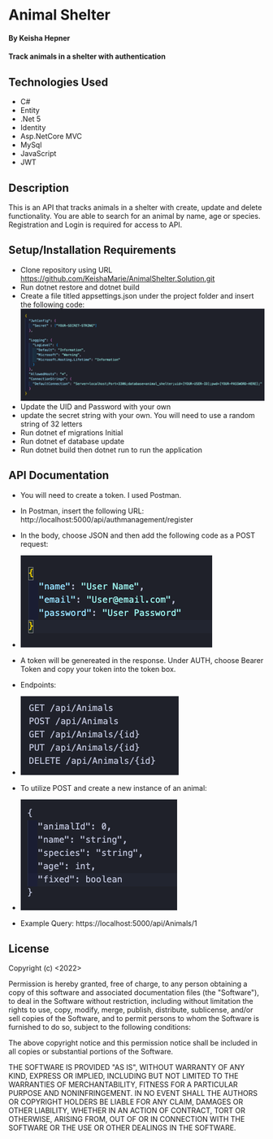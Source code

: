 # Animal Shelter

#### By Keisha Hepner

#### Track animals in a shelter with authentication

## Technologies Used

* C#
* Entity
* .Net 5
* Identity
* Asp.NetCore MVC
* MySql
* JavaScript
* JWT

## Description

This is an API that tracks animals in a shelter with create, update and delete functionality. You are able to search for an animal by name, age or species. Registration and Login is required for access to API.

## Setup/Installation Requirements

* Clone repository using URL https://github.com/KeishaMarie/AnimalShelter.Solution.git
* Run dotnet restore and dotnet build
* Create a file titled appsettings.json under the project folder and insert the following code:
![appsettings](/READMEimg/appsettings.png)
* Update the UID and Password with your own
* update the secret string with your own. You will need to use a random string of 32 letters
* Run dotnet ef migrations Initial
* Run dotnet ef database update
* Run dotnet build then dotnet run to run the application

## API Documentation

* You will need to create a token. I used Postman.
* In Postman, insert the following URL: http://localhost:5000/api/authmanagement/register
* In the body, choose JSON and then add the following code as a POST request:
* ![tokenauth](/READMEimg/tokenauth.png)
* A token will be genereated in the response. Under AUTH, choose Bearer Token and copy your token into the token box.

* Endpoints:
* ![endpoints](/READMEimg/endpoints.png)

* To utilize POST and create a new instance of an animal:
* ![postcreate](/READMEimg/post_create.png)

* Example Query: https://localhost:5000/api/Animals/1





## License
Copyright (c) <2022> <Keisha Hepner>

Permission is hereby granted, free of charge, to any person obtaining a copy
of this software and associated documentation files (the "Software"), to deal
in the Software without restriction, including without limitation the rights
to use, copy, modify, merge, publish, distribute, sublicense, and/or sell
copies of the Software, and to permit persons to whom the Software is
furnished to do so, subject to the following conditions:

The above copyright notice and this permission notice shall be included in all
copies or substantial portions of the Software.

THE SOFTWARE IS PROVIDED "AS IS", WITHOUT WARRANTY OF ANY KIND, EXPRESS OR
IMPLIED, INCLUDING BUT NOT LIMITED TO THE WARRANTIES OF MERCHANTABILITY,
FITNESS FOR A PARTICULAR PURPOSE AND NONINFRINGEMENT. IN NO EVENT SHALL THE
AUTHORS OR COPYRIGHT HOLDERS BE LIABLE FOR ANY CLAIM, DAMAGES OR OTHER
LIABILITY, WHETHER IN AN ACTION OF CONTRACT, TORT OR OTHERWISE, ARISING FROM,
OUT OF OR IN CONNECTION WITH THE SOFTWARE OR THE USE OR OTHER DEALINGS IN THE
SOFTWARE.

